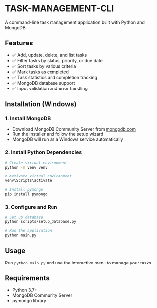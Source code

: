 # TASK-MANAGEMENT-CLI

A command-line task management application built with Python and MongoDB.

## Features

- ✅ Add, update, delete, and list tasks
- ✅ Filter tasks by status, priority, or due date
- ✅ Sort tasks by various criteria
- ✅ Mark tasks as completed
- ✅ Task statistics and completion tracking
- ✅ MongoDB database support
- ✅ Input validation and error handling

## Installation (Windows)

### 1. Install MongoDB

- Download MongoDB Community Server from [mongodb.com](https://www.mongodb.com/try/download/community)
- Run the installer and follow the setup wizard
- MongoDB will run as a Windows service automatically

### 2. Install Python Dependencies

```bash
# Create virtual environment
python -m venv venv

# Activate virtual environment
venv\Scripts\activate

# Install pymongo
pip install pymongo
```

### 3. Configure and Run

```bash
# Set up database
python scripts/setup_database.py

# Run the application
python main.py
```

## Usage

Run `python main.py` and use the interactive menu to manage your tasks.

## Requirements

- Python 3.7+
- MongoDB Community Server
- pymongo library


